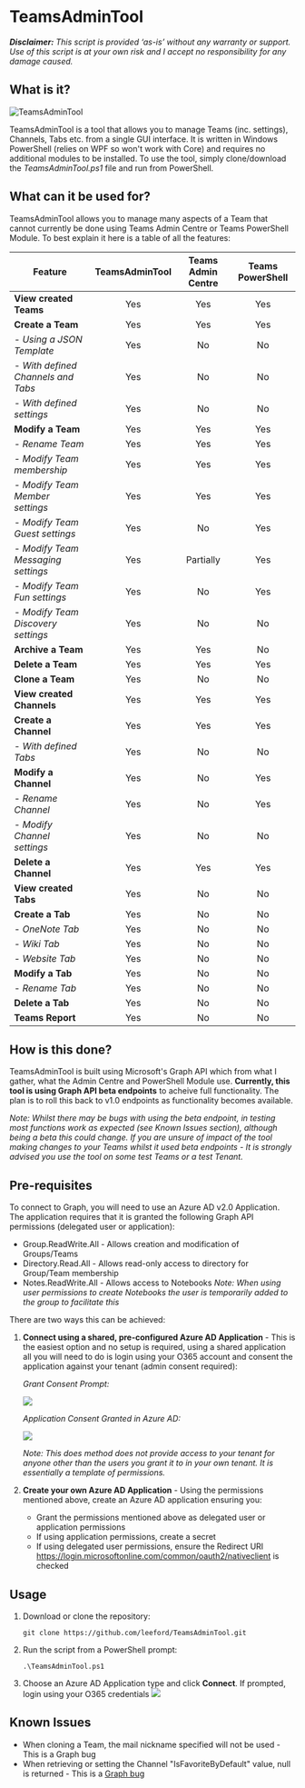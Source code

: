 # TeamsAdminTool

_**Disclaimer:** This script is provided ‘as-is’ without any warranty or support. Use of this script is at your own risk and I accept no responsibility for any damage caused._

## What is it?
![TeamsAdminTool](https://www.lee-ford.co.uk/images/TeamsAdminTool.png)

TeamsAdminTool is a tool that allows you to manage Teams (inc. settings), Channels, Tabs etc. from a single GUI interface. It is written in Windows PowerShell (relies on WPF so won't work with Core) and requires no additional modules to be installed. To use the tool, simply clone/download the _TeamsAdminTool.ps1_ file and run from PowerShell.

## What can it be used for?
TeamsAdminTool allows you to manage many aspects of a Team that cannot currently be done using Teams Admin Centre or Teams PowerShell Module. To best explain it here is a table of all the features:

| Feature                            | TeamsAdminTool | Teams Admin Centre | Teams PowerShell |
| ---------------------------------- | :------------: | :----------------: | :--------------: |
| **View created Teams**             |      Yes       |        Yes         |       Yes        |
| **Create a Team**                  |      Yes       |        Yes         |       Yes        |
| _- Using a JSON Template_          |      Yes       |         No         |        No        |
| _- With defined Channels and Tabs_ |      Yes       |         No         |        No        |
| _- With defined settings_          |      Yes       |         No         |        No        |
| **Modify a Team**                  |      Yes       |        Yes         |       Yes        |
| _- Rename Team_                    |      Yes       |        Yes         |       Yes        |
| _- Modify Team membership_         |      Yes       |        Yes         |       Yes        |
| _- Modify Team Member settings_    |      Yes       |        Yes         |       Yes        |
| _- Modify Team Guest settings_     |      Yes       |         No         |       Yes        |
| _- Modify Team Messaging settings_ |      Yes       |     Partially      |       Yes        |
| _- Modify Team Fun settings_       |      Yes       |         No         |       Yes        |
| _- Modify Team Discovery settings_ |      Yes       |         No         |        No        |
| **Archive a Team**                 |      Yes       |        Yes         |        No        |
| **Delete a Team**                  |      Yes       |        Yes         |       Yes        |
| **Clone a Team**                   |      Yes       |         No         |        No        |
| **View created Channels**          |      Yes       |        Yes         |       Yes        |
| **Create a Channel**               |      Yes       |        Yes         |       Yes        |
| _- With defined Tabs_              |      Yes       |         No         |        No        |
| **Modify a Channel**               |      Yes       |         No         |       Yes        |
| _- Rename Channel_                 |      Yes       |         No         |       Yes        |
| _- Modify Channel settings_        |      Yes       |         No         |        No        |
| **Delete a Channel**               |      Yes       |        Yes         |       Yes        |
| **View created Tabs**              |      Yes       |         No         |        No        |
| **Create a Tab**                   |      Yes       |         No         |        No        |
| _- OneNote Tab_                    |      Yes       |         No         |        No        |
| _- Wiki Tab_                       |      Yes       |         No         |        No        |
| _- Website Tab_                    |      Yes       |         No         |        No        |
| **Modify a Tab**                   |      Yes       |         No         |        No        |
| _- Rename Tab_                     |      Yes       |         No         |        No        |
| **Delete a Tab**                   |      Yes       |         No         |        No        |
| **Teams Report**                   |      Yes       |         No         |        No        |

## How is this done?
TeamsAdminTool is built using Microsoft's Graph API which from what I gather, what the Admin Centre and PowerShell Module use. **Currently, this tool is using Graph API beta endpoints** to acheive full functionality. The plan is to roll this back to v1.0 endpoints as functionality becomes available.

_Note: Whilst there may be bugs with using the beta endpoint, in testing most functions work as expected (see Known Issues section), although being a beta this could change. If you are unsure of impact of the tool making changes to your Teams whilst it used beta endpoints - It is strongly advised you use the tool on some test Teams or a test Tenant._

## Pre-requisites
To connect to Graph, you will need to use an Azure AD v2.0 Application. The application requires that it is granted the following Graph API permissions (delegated user or application):

* Group.ReadWrite.All - Allows creation and modification of Groups/Teams
* Directory.Read.All - Allows read-only access to directory for Group/Team membership
* Notes.ReadWrite.All - Allows access to Notebooks _Note: When using user permissions to create Notebooks the user is temporarily added to the group to facilitate this_

There are two ways this can be achieved:

  1. **Connect using a shared, pre-configured Azure AD Application** - This is the easiest option and no setup is required, using a shared application all you will need to do is login using your O365 account and consent the application against your tenant (admin consent required):
     
      _Grant Consent Prompt:_

      ![](https://www.lee-ford.co.uk/images/TeamsAdminToolGrantConsent.png)

      _Application Consent Granted in Azure AD:_

      ![](https://www.lee-ford.co.uk/images/2019-05-15%2013_54_24-Enterprise%20applications%20-%20Microsoft%20Azure.png)

      _Note: This does method does not provide access to your tenant for anyone other than the users you grant it to in your own tenant. It is essentially a template of permissions._
      
  2. **Create your own Azure AD Application** - Using the permissions mentioned above, create an Azure AD application ensuring you:
      * Grant the permissions mentioned above as delegated user or application permissions
      * If using application permissions, create a secret
      * If using delegated user permissions, ensure the Redirect URI https://login.microsoftonline.com/common/oauth2/nativeclient is checked

## Usage

1. Download or clone the repository:
   
    ```git clone https://github.com/leeford/TeamsAdminTool.git```

2. Run the script from a PowerShell prompt:
    
    ```.\TeamsAdminTool.ps1```

3. Choose an Azure AD Application type and click **Connect**. If prompted, login using your O365 credentials
    ![](https://www.lee-ford.co.uk/images/ConnectTeamsAdminTool.png)

## Known Issues

* When cloning a Team, the mail nickname specified will not be used - This is a Graph bug
* When retrieving or setting the Channel "IsFavoriteByDefault" value, null is returned - This is a [Graph bug](https://github.com/microsoftgraph/microsoft-graph-docs/issues/4241)